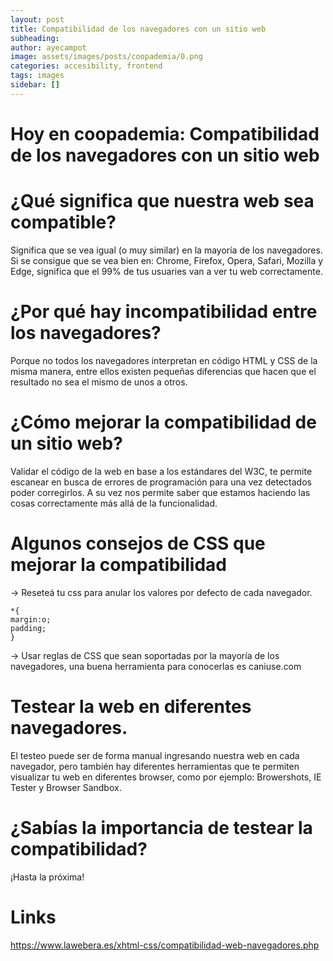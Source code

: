 ```yaml
---
layout: post
title: Compatibilidad de los navegadores con un sitio web
subheading: 
author: ayecampot
image: assets/images/posts/coopademia/0.png
categories: accesibility, frontend
tags: images
sidebar: []
---
```


# Hoy en coopademia: Compatibilidad de los navegadores con un sitio web


# ¿Qué significa que nuestra web sea compatible?

Significa que se vea igual (o muy similar) en la mayoría de los navegadores. Si se consigue que se vea bien en: Chrome, Firefox, Opera, Safari, Mozilla y Edge, significa que el 99% de tus usuaries van a ver tu web correctamente.

# ¿Por qué hay incompatibilidad entre los navegadores?

Porque no todos los navegadores interpretan en código HTML y CSS de la misma manera, entre ellos existen pequeñas diferencias que hacen que el resultado no sea el mismo de unos a otros.

# ¿Cómo mejorar la compatibilidad de un sitio web?

Validar el código de la web en base a los estándares del W3C, te permite escanear en busca de errores de programación para una vez detectados poder corregirlos. A su vez nos permite saber que estamos haciendo las cosas correctamente más allá de la funcionalidad.


# Algunos consejos de CSS que mejorar la compatibilidad

-> Reseteá tu css para anular los valores por defecto de cada navegador.

```
*​{
margin:o;
padding;
}
```
-> Usar reglas de CSS que sean soportadas por la mayoría de los navegadores, una buena herramienta para conocerlas es caniuse.com

# Testear la web en diferentes navegadores.

El testeo puede ser de forma manual ingresando nuestra web en cada navegador, pero también hay diferentes herramientas que te permiten visualizar tu web en diferentes browser, como por ejemplo: Browershots, IE Tester y Browser Sandbox.

# ¿Sabías la importancia de testear la compatibilidad?

¡Hasta la próxima!

# Links
https://www.lawebera.es/xhtml-css/compatibilidad-web-navegadores.php